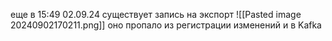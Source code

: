 еще в 15:49 02.09.24 существует запись на экспорт
![[Pasted image 20240902170211.png]]
оно пропало из регистрации изменений и в Kafka

